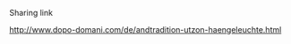 <span style="color:#000ff;">Sharing link</span>

<span style="color:#000ff;">http://www.dopo-domani.com/de/andtradition-utzon-haengeleuchte.html</span>
